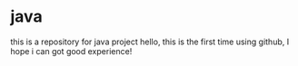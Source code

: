 # java
this is a repository for java project
hello, this is the first time using github, I hope i can got good experience!
